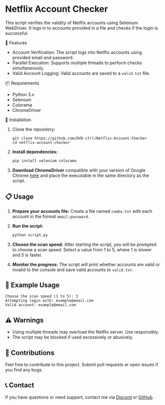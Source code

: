 
# Netflix Account Checker

This script verifies the validity of Netflix accounts using Selenium WebDriver. It logs in to accounts provided in a file and checks if the login is successful.

🚀 Features

- Account Verification: The script logs into Netflix accounts using provided email and password.
- Parallel Execution: Supports multiple threads to perform checks simultaneously.
- Valid Account Logging: Valid accounts are saved to a `valid.txt` file.

📦 Requirements

- Python 3.x
- Selenium
- Colorama
- ChromeDriver

🔧 Installation

1. Clone the repository:

   ```
   git clone https://github.com/DVD-ctrl/Netflix-Account-Checker
   cd netflix-account-checker
   ```

2. **Install dependencies:**

   ```bash
   pip install selenium colorama


3. **Download ChromeDriver** compatible with your version of Google Chrome [here](https://sites.google.com/a/chromium.org/chromedriver/downloads) and place the executable in the same directory as the script.

## 📋 Usage

1. **Prepare your accounts file:** Create a file named `combo.txt` with each account in the format `email:password`.

2. **Run the script:**

   ```bash
   python script.py
   ```

3. **Choose the scan speed:** After starting the script, you will be prompted to choose a scan speed. Select a value from 1 to 5, where 1 is slower and 5 is faster.

4. **Monitor the progress:** The script will print whether accounts are valid or invalid to the console and save valid accounts to `valid.txt`.

## 🔧 Example Usage

```plaintext
Choose the scan speed (1 to 5): 3
Attempting login with: example@email.com
Valid account: example@email.com
```

## ⚠️ Warnings

- Using multiple threads may overload the Netflix server. Use responsibly.
- The script may be blocked if used excessively or abusively.

## 📝 Contributions

Feel free to contribute to this project. Submit pull requests or open issues if you find any bugs.


## 📞 Contact

If you have questions or need support, contact me via [Discord](https://discord.gg/bjdY9S96M3) or [GitHub](https://github.com/DVD-ctrl).


